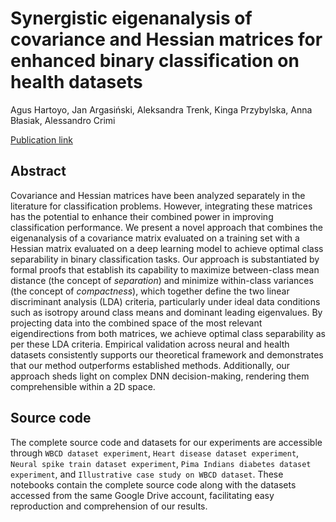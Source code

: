# Synergistic eigenanalysis of covariance and Hessian matrices for enhanced binary classification on health datasets
Agus Hartoyo, Jan Argasiński, Aleksandra Trenk, Kinga Przybylska, Anna Błasiak, Alessandro Crimi

[Publication link](https://www.sciencedirect.com/science/article/pii/S0010482525003361?utm_campaign=STMJ_219742_AUTH_SERV_PA&utm_medium=email&utm_acid=290243590&SIS_ID=&dgcid=STMJ_219742_AUTH_SERV_PA&CMX_ID=&utm_in=DM554133&utm_source=AC_)

## Abstract

Covariance and Hessian matrices have been analyzed separately in the literature for classification problems. However, integrating these matrices has the potential to enhance their combined power in improving classification performance. We present a novel approach that combines the eigenanalysis of a covariance matrix evaluated on a training set with a Hessian matrix evaluated on a deep learning model to achieve optimal class separability in binary classification tasks. Our approach is substantiated by formal proofs that establish its capability to maximize between-class mean distance (the concept of _separation_) and minimize within-class variances (the concept of _compactness_), which together define the two linear discriminant analysis (LDA) criteria, particularly under ideal data conditions such as isotropy around class means and dominant leading eigenvalues. By projecting data into the combined space of the most relevant eigendirections from both matrices, we achieve optimal class separability as per these LDA criteria. Empirical validation across neural and health datasets consistently supports our theoretical framework and demonstrates that our method outperforms established methods.  Additionally, our approach sheds light on complex DNN decision-making, rendering them comprehensible within a 2D space.

## Source code

The complete source code and datasets for our experiments are accessible through `WBCD dataset experiment`, `Heart disease dataset experiment`, `Neural spike train dataset experiment`, `Pima Indians diabetes dataset experiment`, and `Illustrative case study on WBCD dataset`. These notebooks contain the complete source code along with the datasets accessed from the same Google Drive account, facilitating easy reproduction and comprehension of our results.
